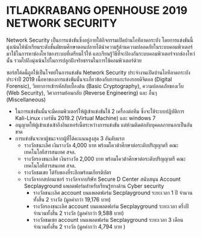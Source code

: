 # ITLADKRABANG OPENHOUSE 2019 NETWORK SECURITY

Network Security เป็นการแข่งขันซึ่งอยู่ภายใต้กิจกรรมเปิดบ้านไอทีลาดกระบัง โดยการแข่งขันนี้มุ่งเน้นให้นักเรียนระดับชั้นมัธยมศึกษาตอนปลายได้นำความรู้ด้านความปลอดภัยในระบบคอมพิวเตอร์มาใช้ในการหาช่องโหว่ของระบบที่เตรียมไว้ให้ และเรียนรู้วิธีที่จะป้องกันระบบคอมพิวเตอร์จากช่องโหว่นั้น รวมไปถึงมุ่งเน้นไปในการปลูกฝังจริยธรรมในการใช้คอมพิวเตอร์ด้วย

ซอร์สโค้ดนี้ถูกใช้เป็นโจทย์ในการแข่งขัน Network Security ประจำงานเปิดบ้านไอทีลาดกระบังประจำปี 2019 เนื้อหาของการแข่งขันนั้นจะเกี่ยวข้องกับการแกะร่องรอยดิจิตอล (Digital Forensic), วิทยาการเข้ารหัสลับเบื้องต้น (Basic Cryptography), ความปลอดภัยของเว็บ (Web Security), วิศวกรรมย้อนกลับ (Reverse Engineering) และ อื่นๆ (Miscellaneous)

* ในการแข่งขันนั้นจะมีคอมพิวเตอร์ให้ผู้เข้าแข่งขันใช้ 2 เครื่องต่อทีม ซึ่งจะใช้ระบบปฏิบัติการ Kali-Linux เวอร์ชัน 2019.2 (Virtual Machine) และ windows 7
* อนุญาตให้ผู้เข้าแข่งเข้าถึงอินเทอร์เน็ตระหว่างการแข่งขัน แต่ห้ามติดต่อกับบุคคลภายนอกเป็นอันขาด
* การแข่งขันจะหาผู้ชนะจากผู้ที่ได้คะแนนสูงสุด 3 อันดับแรก
	- รางวัลชนะเลิศ เงินรางวัล 4,000 บาท พร้อมโควต้าศึกษาต่อระดับปริญญาตรี คณะเทคโนโลยีสารสนเทศ สจล.
	- รางวัลรองชนะเลิศ เงินรางวัล 2,000 บาท พร้อมโควต้าศึกษาต่อระดับปริญญาตรี คณะเทคโนโลยีสารสนเทศ สจล.
	- รางวัลชมเชย ได้รับของที่ระลึกพร้อมเกียรติบัตร
  - รางวัลจากสปอนเซอร์ รางวัลจากบริษัท Secure D Center สนับสนุน Account Secplayground แพลตฟอร์มสำหรับเรียนรู้ทางด้าน Cyber security
     - รางวัลชนะเลิศ account บนแพลตฟอร์ม Secplayground ระยะเวลา 1 ปี จำนวนทั้งสิ้น 2 รางวัล (มูลค่ากว่า 19,176‬ บาท)
     - รางวัลรองชนะเลิศ account บนแพลตฟอร์ม Secplayground ระยะเวลา ครึ่งปี จำนวนทั้งสิ้น 2 รางวัล (มูลค่ากว่า 9,588‬ บาท)
     - รางวัลชมเชย account บนแพลตฟอร์ม Secplayground ระยะเวลา 3 เดือน จำนวนทั้งสิ้น 2 รางวัล (มูลค่ากว่า 4,794 บาท )
